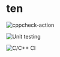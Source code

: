 # ten



![cppcheck-action](https://github.com/stepin105362/ten/workflows/cppcheck-action/badge.svg)

![Unit testing](https://github.com/stepin105362/ten/workflows/Unit%20testing/badge.svg)


![C/C++ CI](https://github.com/stepin105362/ten/workflows/C/C++%20CI/badge.svg)
